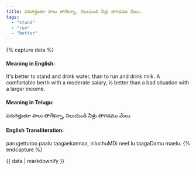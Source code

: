 ```yaml
---
title: పరుగెత్తుతూ పాలు తాగేకన్నా, నిలుచుండి నీళ్లు తాగడము మేలు.
tags:
  - "stand"
  - "run"
  - "better"
---
```


{% capture data %}
#### Meaning in English:
It's better to stand and drink water, than to run and drink milk.
A comfortable berth with a moderate salary, is better than a bad situation with a larger income.

#### Meaning in Telugu:
పరుగెత్తుతూ పాలు తాగేకన్నా, నిలుచుండి నీళ్లు తాగడము మేలు.

#### English Transliteration:
parugettutoo paalu taagaekannaa, niluchuMDi neeLlu taagaDamu maelu.
{% endcapture %}

{{ data | markdownify }}

